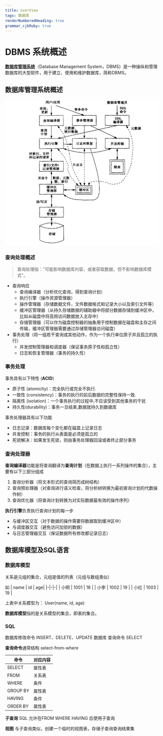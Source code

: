 ```yaml
---
title: overView
tags: 数据库
renderNumberedHeading: true
grammar_cjkRuby: true
---
```


# DBMS 系统概述

[**数据库管理系统**](https://baike.baidu.com/item/%E6%95%B0%E6%8D%AE%E5%BA%93%E7%AE%A1%E7%90%86%E7%B3%BB%E7%BB%9F)（Database Management System，DBMS）是一种操纵和管理数据库的大型软件，用于建立、使用和维护数据库，简称DBMS。

## 数据库管理系统概述
![概述图](https://raw.githubusercontent.com/mousezheng/source-code-analysis/master/img/2020_8_20_数据库系统实现_1597890447178.png)
	
### 查询处理概述

> 查询处理指：“可能影响数据库内容，或者获取数据，但不影响数据库模式”。

- 查询响应
	- 查询编译器（分析优化查询，得到查询计划）
	- 执行引擎（操作资源管理器）
	- 操作管理器（存储数据文件，文件数据格式和记录大小以及索引文件等）
	- 缓冲区管理器（从持久存储数据的辅助器中将部分数据存储到缓冲区中，比如从磁盘中将高频访问数据放入主存中）
	- 存储管理器（可以作为磁盘控制器的抽象用于控制数据在磁盘和主存之间传输，缓冲区管理器需要通过存储管理器访问磁盘）
- 事务处理（将一组若干查询或其他动作，作为一个执行单位原子并且孤立的执行）
	- 并发控制管理器和调度器（保证事务原子性和孤立性）
	- 日志和恢复管理器（事务的持久性）

### 事务处理

事务具有以下特性 (**ACID**)
- 原子性 (atomicity)：完全执行或完全不执行.
- 一致性 (consistency)：事务的执行的前后数据的完整性保持一致.
- 隔离性 (isolation)：一个事务执行的过程中,不应该受到其他事务的干扰
- 持久性(durability)：事务一旦结束,数据就持久到数据库

事务处理器具有以下功能
- 日志记录：数据库每个变化都在磁盘上记录日志
- 并发控制：事务的执行从表面是必须是孤立的
- 死锁解决：如果发生死锁，则由事务处理器回滚或者终止部分事务

### 查询处理器

**查询编译器**功能是将查询翻译为**查询计划**（在数据上执行一系列操作的集合），主要有以下三部分组成
1. 查询分析器（将文本形式的查询简历成树结构）
2. 查询预处理器（对查询进行语义检查，将分析树转换为最初查询计划的代数操作树）
3. 查询优化器（将查询计划转换为对实际数据最有效的操作序列）

**执行引擎**负责执行查询计划的每一步
- 与缓冲区交互（对于数据的操作需要将数据取到缓冲区中）
- 与调度器交互（避免访问加锁的数据）
- 与日志管理器交互（保证数据所有修改都记录日志）

## 数据库模型及SQL语言

### 数据库模型

关系是元组的集合，元组是值的列表（元组与数组类似）

如
| name | id | age|
|-|-|-|
| 小明 | 1001 | 18 |
| 小李 | 1002 | 19 |
| 小红 | 1003 | 19 |

上表中关系模型为：
User(name, id, age)

**数据库模型**指的是关系模型的集合，即表的集合。

### SQL

数据库修改命令 INSERT、DELETE、UPDATE
数据库 查询命令 SELECT

**查询命令**通常结构 select-from-where

| 命令| 对应内容|
|-|-|
| SELECT | 属性表|
| FROM | 关系表|
| WHERE| 条件|
| GROUP BY| 属性表|
| HAVING| 条件|
| ORDER BY|属性表 |

**子查询**  SQL 允许在FROM WHERE HAVING 后使用子查询

**视图** 与子查询类似，创建一个临时的视图表，存储子查询查询结果集
